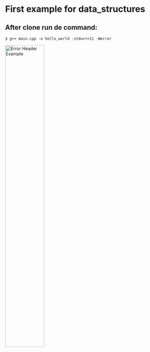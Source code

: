 # First example for data_structures

## After clone run de command:
```
$ g++ main.cpp -o hello_world -std=c++11 -Werror
```
<a href="https://raw.githubusercontent.com/diogon01/C-plus-Languege/master/data_structures/media_sources/errorHeaderExample.png" 
target="_blank">
        <img src="https://raw.githubusercontent.com/diogon01/C-plus-Languege/master/data_structures/media_sources/errorHeaderExample.png" 
        alt="Error Header Example" width="50%" height="50%" />
</a>
